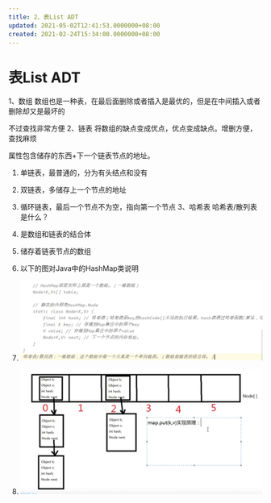 ```yaml
---
title: 2、表List ADT
updated: 2021-05-02T12:41:53.0000000+08:00
created: 2021-02-24T15:34:00.0000000+08:00
---
```


# 表List ADT
1、数组
数组也是一种表，在最后面删除或者插入是最优的，但是在中间插入或者删除却又是最坏的

不过查找非常方便
2、链表
将数组的缺点变成优点，优点变成缺点。增删方便，查找麻烦

属性包含储存的东西+下一个链表节点的地址。
1.  单链表，最普通的，分为有头结点和没有
2.  双链表，多储存上一个节点的地址
3.  循环链表，最后一个节点不为空，指向第一个节点
3、哈希表
哈希表/散列表是什么？
1.  是数组和链表的结合体
2.  储存着链表节点的数组
3.  以下的图对Java中的HashMap类说明
4.  ![image1](数据结构与算法/3.表/resources/image1.png)

5.  ![image2](数据结构与算法/3.表/resources/image2.png)

